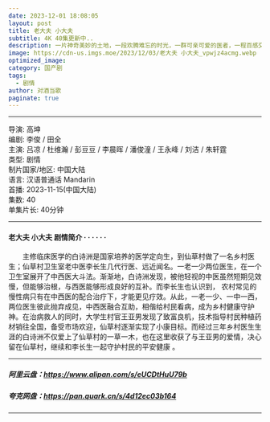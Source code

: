 ```yaml
---
date: 2023-12-01 18:08:05
layout: post
title: 老大夫 小大夫
subtitle: 4K 40集更新中..
description: 一片神奇美妙的土地，一段欢腾难忘的时光，一群可亲可爱的医者，一程百感交集的成长。该剧以诙谐欢乐的风格，展现中国援外医疗队员演绎医者仁心的非凡历程;也还原一幅异国他乡中国同胞历酸甜苦辣、解生活真经的烟火画卷.....
image: https://cdn-us.imgs.moe/2023/12/03/老大夫 小大夫_vpwjz4acmg.webp
optimized_image: 
category: 国产剧
tags:
  - 剧情
author: 对酒当歌
paginate: true
---
```


---

导演: 高坤  
编剧: 李俊 / 田全  
主演: 吕凉 / 杜维瀚 / 彭豆豆 / 李晨晖 / 潘俊潼 / 王永峰 / 刘洁 / 朱轩霆  
类型: 剧情  
制片国家/地区: 中国大陆  
语言: 汉语普通话 Mandarin  
首播: 2023-11-15(中国大陆)  
集数: 40  
单集片长: 40分钟  

---

#### 老大夫 小大夫 剧情简介 · · · · · ·

　　主修临床医学的白诗洲是国家培养的医学定向生，到仙草村做了一名乡村医生；仙草村卫生室老中医李长生几代行医、远近闻名。一老一少两位医生，在一个卫生室展开了中西医大斗法。渐渐地，白诗洲发现，被他轻视的中医虽然短期见效慢，但能够治根，与西医能够形成良好的互补。而李长生也认识到， 农村常见的慢性病只有在中西医的配合治疗下，才能更见疗效。从此，一老一少、一中一西，两位医生彼此抛弃成见，中西医融合互助，相偕给村民看病，成为乡村健康守护神。在治病救人的同时，大学生村官王亚男发现了致富良机，技术指导村民种植药材销往全国，备受市场欢迎，仙草村逐渐实现了小康目标。而经过三年乡村医生生涯的白诗洲不仅爱上了仙草村的一草一木，也在这里收获了与王亚男的爱情，决心留在仙草村，继续和李长生一起守护村民的平安健康 。

---

##### 阿里云盘：<https://www.alipan.com/s/eUCDtHuU79b>

##### 夸克网盘：<https://pan.quark.cn/s/4d12ec03b164>

---
